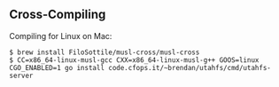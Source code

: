 Cross-Compiling
---------------

Compiling for Linux on Mac:

```
$ brew install FiloSottile/musl-cross/musl-cross
$ CC=x86_64-linux-musl-gcc CXX=x86_64-linux-musl-g++ GOOS=linux CGO_ENABLED=1 go install code.cfops.it/~brendan/utahfs/cmd/utahfs-server
```
